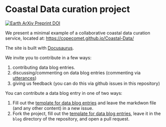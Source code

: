 # Coastal Data curation project

[![Earth ArXiv Preprint
DOI](https://img.shields.io/badge/%F0%9F%8C%8D%F0%9F%8C%8F%F0%9F%8C%8E%20EarthArXiv-doi.org%2F10.31223%2FX5T619-%23FF7F2A)](https://doi.org/10.31223/X5T619)

We present a minimal example of a collaborative coastal data curation service, located at: https://copecomet.github.io/Coastal-Data/

The site is built with [Docusaurus](https://v2.docusaurus.io/).

We invite you to contribute in a few ways:
1) contributing data blog entries.
1) discussing/commenting on data blog entries (commenting via [utterances](https://utteranc.es/))
3) giving us feedback (you can do this via github issues in this repository)

You can contribute a data blog entry in one of two ways:
1) Fill out the [template for data blog entries](https://github.com/CoPeCOMET/Coastal-Data/blob/master/DataBlogTemplate.md) and leave the markdwon file (and any other content) in a new issue.
2) Fork the project, fill out the [template for data blog entries](https://github.com/CoPeCOMET/Coastal-Data/blob/master/DataBlogTemplate.md), leave it in the `blog` directory of the repository, and open a pull request. 